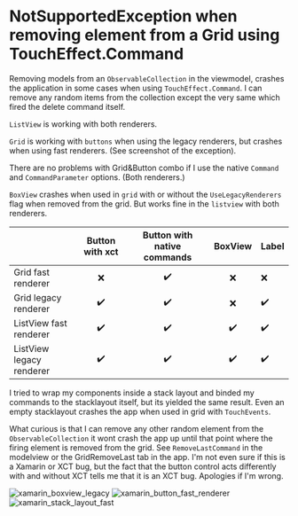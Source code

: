 # NotSupportedException when removing element from a Grid using TouchEffect.Command

Removing models from an `ObservableCollection` in the viewmodel, crashes the application in some cases when using `TouchEffect.Command`. I can remove any random items from the collection except the very same which fired the delete command itself.

`ListView` is working with both renderers.

`Grid` is working with `buttons` when using the legacy renderers, but crashes when using fast renderers. (See screenshot of the exception).

There are no problems with Grid&Button combo if I use the native `Command` and `CommandParameter` options. (Both renderers.)

`BoxView` crashes when used in  `grid` with or without the `UseLegacyRenderers` flag when removed from the grid. But works fine in the `listview` with both renderers.

|	        | Button with xct | Button with native commands | BoxView | Label |
|:----|:------------:| :------------------------: | :----: | ------ |
| Grid fast renderer      |:x:|:heavy_check_mark:|:x:|:x:|
| Grid legacy renderer |:heavy_check_mark:|:heavy_check_mark:|:x:|:heavy_check_mark:|
| ListView fast renderer   |:heavy_check_mark:|:heavy_check_mark:|:heavy_check_mark:| :heavy_check_mark: |
| ListView legacy renderer |:heavy_check_mark:|:heavy_check_mark:|:heavy_check_mark:|:heavy_check_mark:|

I tried to wrap my components inside a stack layout and binded my commands to the stacklayout itself, but its yielded the same result. Even an empty stacklayout crashes the app when used in grid with `TouchEvents`.

What curious is that I can remove any other random element from the `ObservableCollection` it wont crash the app up until that point where the firing element is removed from the grid. See  `RemoveLastCommand` in the modelview or the GridRemoveLast tab in the app. I'm not even sure if this is a Xamarin or XCT bug, but the fact that the button control acts differently with and without XCT tells me that it is an XCT bug. Apologies if I'm wrong.

![xamarin_boxview_legacy](https://user-images.githubusercontent.com/5225221/136858763-2c168a06-c8e0-4689-a154-4b61aa72f5fc.png)
![xamarin_button_fast_renderer](https://user-images.githubusercontent.com/5225221/136858766-2506d309-4f90-4829-aa8d-cdf102415b00.png)
![xamarin_stack_layout_fast](https://user-images.githubusercontent.com/5225221/136858768-33c6c2ce-d744-40fd-8022-5c8b39c1dffe.png)
